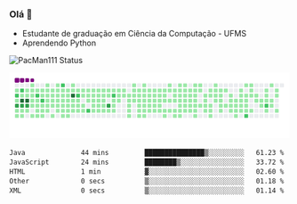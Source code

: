 ### Olá 👋

- Estudante de graduação em Ciência da Computação - UFMS
- Aprendendo Python

![PacMan111 Status](https://github-readme-stats.vercel.app/api?username=pacman111&show_icons=true&theme=gruvbox)
<!--[![Top Linguagens](https://github-readme-stats.vercel.app/api/top-langs/?username=pacman111&layout=compact)](https://github.com/anuraghazra/github-readme-stats) 
-->

![snake gif](https://github.com/PacMan111/PacMan111/blob/output/github-contribution-grid-snake.gif)

<!--START_SECTION:waka-->

```txt
Java              44 mins         ███████████████▒░░░░░░░░░   61.23 %
JavaScript        24 mins         ████████▒░░░░░░░░░░░░░░░░   33.72 %
HTML              1 min           ▓░░░░░░░░░░░░░░░░░░░░░░░░   02.60 %
Other             0 secs          ▒░░░░░░░░░░░░░░░░░░░░░░░░   01.18 %
XML               0 secs          ▒░░░░░░░░░░░░░░░░░░░░░░░░   01.14 %
```

<!--END_SECTION:waka-->
